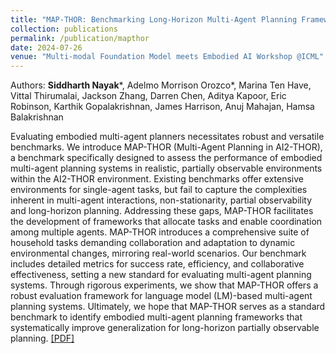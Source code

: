 ```yaml
---
title: "MAP-THOR: Benchmarking Long-Horizon Multi-Agent Planning Frameworks in Partially Observable Environments"
collection: publications
permalink: /publication/mapthor
date: 2024-07-26
venue: "Multi-modal Foundation Model meets Embodied AI Workshop @ICML"
---
```


Authors: **Siddharth Nayak**\*, Adelmo Morrison Orozco\*, Marina Ten Have, Vittal Thirumalai, Jackson Zhang, Darren Chen, Aditya Kapoor, Eric Robinson, Karthik Gopalakrishnan, James Harrison, Anuj Mahajan, Hamsa Balakrishnan

Evaluating embodied multi-agent planners necessitates robust and versatile benchmarks. We introduce MAP-THOR (Multi-Agent Planning in AI2-THOR), a benchmark specifically designed to assess the performance of embodied multi-agent planning systems in realistic, partially observable environments within the AI2-THOR environment. Existing benchmarks offer extensive environments for single-agent tasks, but fail to capture the complexities inherent in multi-agent interactions, non-stationarity, partial observability and long-horizon planning. Addressing these gaps, MAP-THOR facilitates the development of frameworks that allocate tasks and enable coordination among multiple agents. MAP-THOR introduces a comprehensive suite of household tasks demanding collaboration and adaptation to dynamic environmental changes, mirroring real-world scenarios. Our benchmark includes detailed metrics for success rate, efficiency, and collaborative effectiveness, setting a new standard for evaluating multi-agent planning systems. Through rigorous experiments, we show that MAP-THOR offers a robust evaluation framework for language model (LM)-based multi-agent planning systems. Ultimately, we hope that MAP-THOR serves as a standard benchmark to identify embodied multi-agent planning frameworks that systematically improve generalization for long-horizon partially observable planning. [[PDF]](https://openreview.net/pdf?id=ZygZN5egzy)

<!-- Recommended citation: Your Namesdas, You. (2010). "Paper Title Number 2." <i>Journal 1</i>. 1(2). -->
